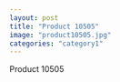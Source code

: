 ```yaml
---
layout: post
title: "Product 10505"
image: "product10505.jpg"
categories: "category1"
---
```

Product 10505
